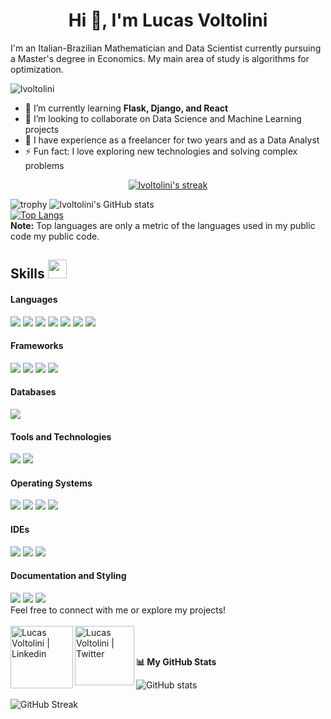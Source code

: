 <h1 align="center">Hi 👋, I'm Lucas Voltolini</h1>

I'm an Italian-Brazilian Mathematician and Data Scientist currently pursuing a Master's degree in Economics. My main area of study is algorithms for optimization.

<p align="left"> <img src="https://komarev.com/ghpvc/?username=lvoltolini" alt="lvoltolini" /> </p>

- 🌱 I’m currently learning **Flask, Django, and React**
- 👯 I’m looking to collaborate on Data Science and Machine Learning projects
- 🤝 I have experience as a freelancer for two years and as a Data Analyst
- ⚡ Fun fact: I love exploring new technologies and solving complex problems

<p align="center">
    <a href="https://github.com/lvoltolini/github-readme-streak-stats">
        <img title="🔥 Get streak stats for your profile at git.io/streak-stats" alt="lvoltolini's streak" src="https://github-readme-streak-stats.herokuapp.com/?user=lvoltolini&theme=black-ice&hide_border=true&stroke=0000&background=060A0CD0"/>
    </a>
</p>

![trophy](https://github-profile-trophy.vercel.app/?username=lvoltolini&row=1&no-bg=true)
![lvoltolini's GitHub stats](https://github-readme-stats.vercel.app/api?username=lvoltolini&show_icons=true&count_private=true&theme=great-gatsby) </br>
[![Top Langs](https://github-readme-stats.vercel.app/api/top-langs/?username=lvoltolini&theme=great-gatsby&layout=compact)](https://github.com/lvoltolini)
</br>
<b>Note:</b> Top languages are only a metric of the languages used in my public code my public code.

## Skills <img src="https://media.giphy.com/media/iY8CRBdQXODJSCERIr/giphy.gif" width="30px">&nbsp; 

<h4>Languages</h4>
<span> 
    <img src="https://img.shields.io/badge/java-%23ED8B00.svg?style=for-the-badge&logo=openjdk&logoColor=white">
    <img src="https://img.shields.io/badge/-Julia-9558B2?style=for-the-badge&logo=julia&logoColor=white">
    <img src="https://img.shields.io/badge/Python-3776AB?style=for-the-badge&logo=python&logoColor=white">
    <img src="https://img.shields.io/badge/SQL-3776AB?style=for-the-badge&logo=sql&logoColor=white">
    <img src="https://img.shields.io/badge/Javascript-3776AB?style=for-the-badge&logo=javascript&logoColor=white">
    <img src="https://img.shields.io/badge/Bash-3776AB?style=for-the-badge&logo=gnu-bash&logoColor=white">
    <img src="https://img.shields.io/badge/R-3776AB?style=for-the-badge&logo=r&logoColor=white">
</span>

<h4>Frameworks</h4>
<span>
    <img src="https://img.shields.io/badge/Flask-000000?style=for-the-badge&logo=flask&logoColor=white">
    <img src="https://img.shields.io/badge/spring-%236DB33F.svg?style=for-the-badge&logo=spring&logoColor=white">
    <img src="https://img.shields.io/badge/Django-092E20?style=for-the-badge&logo=django&logoColor=white">
    <img src="https://img.shields.io/badge/React-20232A?style=for-the-badge&logo=react&logoColor=61DAFB">
</span>

<h4>Databases</h4>
<span>
    <img src="https://img.shields.io/badge/PostgreeSQL-00000F?style=for-the-badge&logo=Postgreesql&logoColor=white">

<h4>Tools and Technologies</h4>
<span>
    <img src="https://img.shields.io/badge/Git-F05032?style=for-the-badge&logo=git&logoColor=white">
    <img src="https://img.shields.io/badge/Postman-FF6C37?style=for-the-badge&logo=postman&logoColor=white">
</span>

<h4>Operating Systems</h4>
<span>
    <img src="https://img.shields.io/badge/Linux-FCC624?style=for-the-badge&logo=linux&logoColor=black">
    <img src="https://img.shields.io/badge/Manjaro-35BF5C?style=for-the-badge&logo=Manjaro&logoColor=white">
    <img src="https://img.shields.io/badge/Linux%20Mint-87CF3E?style=for-the-badge&logo=Linux%20Mint&logoColor=white">
    <img src="https://img.shields.io/badge/Windows-0078D6?style=for-the-badge&logo=windows&logoColor=white">
</span>

<h4>IDEs</h4>
<span>
    <img src="https://img.shields.io/badge/Jupyter-F37626?style=for-the-badge&logo=jupyter&logoColor=white">
    <img src="https://img.shields.io/badge/Visual_Studio_Code-0078D4?style=for-the-badge&logo=visual%20studio%20code&logoColor=white">
    <img src = "https://img.shields.io/badge/Eclipse-FE7A16.svg?style=for-the-badge&logo=Eclipse&logoColor=white">
</span>

<h4>Documentation and Styling</h4>
<span>
    <img src = "https://img.shields.io/badge/html5-%23E34F26.svg?style=for-the-badge&logo=html5&logoColor=white">
    <img src = "https://img.shields.io/badge/css3-%231572B6.svg?style=for-the-badge&logo=css3&logoColor=white">
    <img src = "https://img.shields.io/badge/latex-%23008080.svg?style=for-the-badge&logo=latex&logoColor=white">
</span>

</br>
Feel free to connect with me or explore my projects! 
</br>
</br>
<a href="https://www.linkedin.com/in/lucas-voltolini/"> 
    <img align="left" alt="Lucas Voltolini | Linkedin" width="100px" src="https://img.shields.io/badge/LinkedIn-0077B5?style=for-the-badge&logo=linkedin&logoColor=white" />
</a>
<a href="https://twitter.com/LucasVoltolini"> 
    <img align="left" alt="Lucas Voltolini | Twitter" width="95px" src="https://img.shields.io/badge/Twitter-1DA1F2?style=for-the-badge&logo=twitter&logoColor=white" />
</a>
<!-- <a href="your-portfolio-website-link"> 
    <img align="left" alt="Lucas Voltolini | Portfolio" width="26px" src="https://github.com/avinal/avinal/blob/main/assets/website.png" />
</a> -->

</br>
</br>

<b>📊 My GitHub Stats</b>

![GitHub stats](https://github-readme-stats.vercel.app/api?username=lvoltolini&show_icons=true&count_private=true&theme=great-gatsby)

![GitHub Streak](https://github-readme-streak-stats.herokuapp.com/?user=lvoltolini&theme=great-gatsby)
